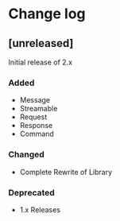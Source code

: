 Change log
==========

## [unreleased]
Initial release of 2.x
### Added
- Message
- Streamable
- Request
- Response
- Command
### Changed
- Complete Rewrite of Library
### Deprecated
- 1.x Releases

[unrelease]: https://github.com/nbobtc/bitcoind-php/compare/2d30e2f9ee617f44336581386cd0734613c7353d...2.x
